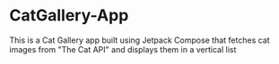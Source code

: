 # CatGallery-App
This is a Cat Gallery app built using Jetpack Compose that fetches cat images from "The Cat API" and displays them in a vertical list
